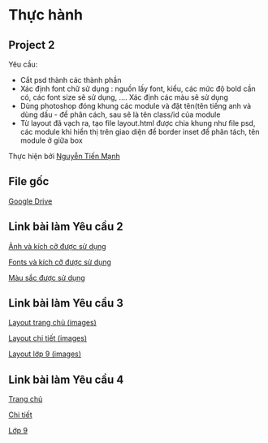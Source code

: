 # **Thực hành**
## **Project 2**
Yêu cầu: 
- Cắt psd thành các thành phần
-  Xác định font chữ sử dụng : nguồn lấy font, kiểu, các mức độ bold cần có, các font size sẽ sử dụng, .... Xác định các màu sẽ sử dụng
- Dùng photoshop đóng khung các module và đặt tên(tên tiếng anh và dùng dấu - để phân cách, sau sẽ là tên class/id của module
- Từ layout đã vạch ra, tạo file layout.html được chia khung như file psd, các module khi hiển thị trên giao diện để border inset để phân tách, tên module ở giữa box

Thực hiện bởi [Nguyễn Tiến Mạnh](https://github.com/tienmanh2208)

## File gốc
[Google Drive](https://drive.google.com/drive/u/0/folders/1DnlNLLxEuz27R3nJ5rEI2iKPdF8qzlop)

## Link bài làm Yêu cầu 2

[Ảnh và kích cỡ được sử dụng](https://tienmanh2208.github.io/project2/view/analysis/images.html)

[Fonts và kích cỡ được sử dụng](https://tienmanh2208.github.io/project2/view/analysis/fonts.html)

[Màu sắc được sử dụng](https://tienmanh2208.github.io/project2/view/analysis/colors.html)

## Link bài làm Yêu cầu 3

[Layout trang chủ (images)](https://tienmanh2208.github.io/project2/images/trangchu.png)

[Layout chi tiết (images)](https://tienmanh2208.github.io/project2/images/chitiet.png)

[Layout lớp 9 (images)](https://tienmanh2208.github.io/project2/images/lop9.png)

## Link bài làm Yêu cầu 4
[Trang chủ](https://tienmanh2208.github.io/project2/view/analysis/trangchu.html)

[Chi tiết](https://tienmanh2208.github.io/project2/view/analysis/detail.html)

[Lớp 9](https://tienmanh2208.github.io/project2/lop9.html)
